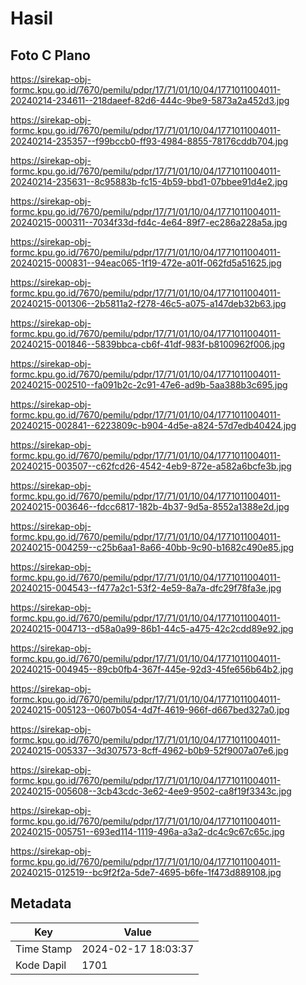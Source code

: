 # Hasil

## Foto C Plano

https://sirekap-obj-formc.kpu.go.id/7670/pemilu/pdpr/17/71/01/10/04/1771011004011-20240214-234611--218daeef-82d6-444c-9be9-5873a2a452d3.jpg

https://sirekap-obj-formc.kpu.go.id/7670/pemilu/pdpr/17/71/01/10/04/1771011004011-20240214-235357--f99bccb0-ff93-4984-8855-78176cddb704.jpg

https://sirekap-obj-formc.kpu.go.id/7670/pemilu/pdpr/17/71/01/10/04/1771011004011-20240214-235631--8c95883b-fc15-4b59-bbd1-07bbee91d4e2.jpg

https://sirekap-obj-formc.kpu.go.id/7670/pemilu/pdpr/17/71/01/10/04/1771011004011-20240215-000311--7034f33d-fd4c-4e64-89f7-ec286a228a5a.jpg

https://sirekap-obj-formc.kpu.go.id/7670/pemilu/pdpr/17/71/01/10/04/1771011004011-20240215-000831--94eac065-1f19-472e-a01f-062fd5a51625.jpg

https://sirekap-obj-formc.kpu.go.id/7670/pemilu/pdpr/17/71/01/10/04/1771011004011-20240215-001306--2b5811a2-f278-46c5-a075-a147deb32b63.jpg

https://sirekap-obj-formc.kpu.go.id/7670/pemilu/pdpr/17/71/01/10/04/1771011004011-20240215-001846--5839bbca-cb6f-41df-983f-b8100962f006.jpg

https://sirekap-obj-formc.kpu.go.id/7670/pemilu/pdpr/17/71/01/10/04/1771011004011-20240215-002510--fa091b2c-2c91-47e6-ad9b-5aa388b3c695.jpg

https://sirekap-obj-formc.kpu.go.id/7670/pemilu/pdpr/17/71/01/10/04/1771011004011-20240215-002841--6223809c-b904-4d5e-a824-57d7edb40424.jpg

https://sirekap-obj-formc.kpu.go.id/7670/pemilu/pdpr/17/71/01/10/04/1771011004011-20240215-003507--c62fcd26-4542-4eb9-872e-a582a6bcfe3b.jpg

https://sirekap-obj-formc.kpu.go.id/7670/pemilu/pdpr/17/71/01/10/04/1771011004011-20240215-003646--fdcc6817-182b-4b37-9d5a-8552a1388e2d.jpg

https://sirekap-obj-formc.kpu.go.id/7670/pemilu/pdpr/17/71/01/10/04/1771011004011-20240215-004259--c25b6aa1-8a66-40bb-9c90-b1682c490e85.jpg

https://sirekap-obj-formc.kpu.go.id/7670/pemilu/pdpr/17/71/01/10/04/1771011004011-20240215-004543--f477a2c1-53f2-4e59-8a7a-dfc29f78fa3e.jpg

https://sirekap-obj-formc.kpu.go.id/7670/pemilu/pdpr/17/71/01/10/04/1771011004011-20240215-004713--d58a0a99-86b1-44c5-a475-42c2cdd89e92.jpg

https://sirekap-obj-formc.kpu.go.id/7670/pemilu/pdpr/17/71/01/10/04/1771011004011-20240215-004945--89cb0fb4-367f-445e-92d3-45fe656b64b2.jpg

https://sirekap-obj-formc.kpu.go.id/7670/pemilu/pdpr/17/71/01/10/04/1771011004011-20240215-005123--0607b054-4d7f-4619-966f-d667bed327a0.jpg

https://sirekap-obj-formc.kpu.go.id/7670/pemilu/pdpr/17/71/01/10/04/1771011004011-20240215-005337--3d307573-8cff-4962-b0b9-52f9007a07e6.jpg

https://sirekap-obj-formc.kpu.go.id/7670/pemilu/pdpr/17/71/01/10/04/1771011004011-20240215-005608--3cb43cdc-3e62-4ee9-9502-ca8f19f3343c.jpg

https://sirekap-obj-formc.kpu.go.id/7670/pemilu/pdpr/17/71/01/10/04/1771011004011-20240215-005751--693ed114-1119-496a-a3a2-dc4c9c67c65c.jpg

https://sirekap-obj-formc.kpu.go.id/7670/pemilu/pdpr/17/71/01/10/04/1771011004011-20240215-012519--bc9f2f2a-5de7-4695-b6fe-1f473d889108.jpg


## Metadata

| Key        | Value               |
| ---------- | ------------------- |
| Time Stamp | 2024-02-17 18:03:37 |
| Kode Dapil | 1701                |



